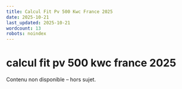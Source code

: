 ```yaml
---
title: Calcul Fit Pv 500 Kwc France 2025
date: 2025-10-21
last_updated: 2025-10-21
wordcount: 13
robots: noindex
---
```


# calcul fit pv 500 kwc france 2025

Contenu non disponible – hors sujet.